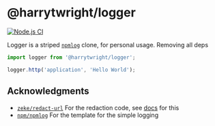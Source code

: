 # @harrytwright/logger

[![Node.js CI](https://github.com/harrytwright/Logger/actions/workflows/node.js.yml/badge.svg)](https://github.com/harrytwright/Logger/actions/workflows/node.js.yml)

Logger is a striped [`npmlog`](https://github.com/npm/npmlog) clone, for personal usage. Removing all deps

```javascript
import logger from '@harrytwright/logger';

logger.http('application', 'Hello World');
```

## Acknowledgments

- [`zeke/redact-url`](https://github.com/zeke/redact-url/blob/master/index.js) For the redaction code, see [docs](/redactions/uri) for this
- [`npm/npmlog`](https://github.com/npm/npmlog) For the template for the simple logging
